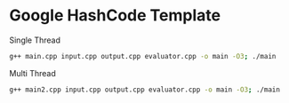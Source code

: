 # Google HashCode Template


 Single Thread

```bash
g++ main.cpp input.cpp output.cpp evaluator.cpp -o main -O3; ./main
```

 Multi Thread

```bash
g++ main2.cpp input.cpp output.cpp evaluator.cpp -o main -O3; ./main
```
